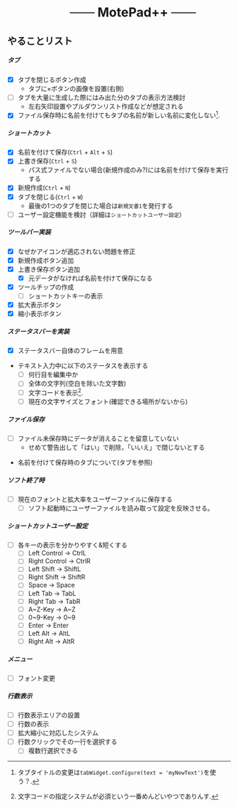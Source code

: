 <h1 align="center"><s>　　</s> MotePad++ <s>　　</s></h1>

## やることリスト
##### タブ
- [x] タブを閉じるボタン作成
    - タブに×ボタンの画像を設置(右側)
- [ ] タブを大量に生成した際にはみ出た分のタブの表示方法検討
    - 左右矢印設置やプルダウンリスト作成などが想定される
- [x] ファイル保存時に名前を付けてもタブの名前が新しい名前に変化しない[^1].

##### ショートカット
- [x] 名前を付けて保存(`Ctrl` + `Alt` + `S`)
- [x] 上書き保存(`Ctrl` + `S`)
    - パス式ファイルでない場合(新規作成のみ?)には名前を付けて保存を実行する
- [x] 新規作成(`Ctrl` + `N`)
- [x] タブを閉じる(`Ctrl` + `W`)
    - 最後の1つのタブを閉じた場合は`新規文書1`を発行する
- [ ] ユーザー設定機能を検討（詳細は`ショートカットユーザー設定`）

##### ツールバー実装
- [x] なぜかアイコンが適応されない問題を修正
- [x] 新規作成ボタン追加
- [x] 上書き保存ボタン追加
    - [x] 元データがなければ名前を付けて保存になる
- [x] ツールチップの作成
    - [ ] ショートカットキーの表示
- [x] 拡大表示ボタン
- [x] 縮小表示ボタン

##### ステータスバーを実装
- [x] ステータスバー自体のフレームを用意
- テキスト入力中に以下のステータスを表示する
    - [ ] 何行目を編集中か
    - [ ] 全体の文字列(空白を除いた文字数)
    - [ ] 文字コードを表示[^2].
    - [ ] 現在の文字サイズとフォント(確認できる場所がないから)

##### ファイル保存
- [ ] ファイル未保存時にデータが消えることを留意していない
    - せめて警告出して「はい」で削除，「いいえ」で閉じないとする
- 名前を付けて保存時のタブについて(タブを参照)

##### ソフト終了時
- [ ] 現在のフォントと拡大率をユーザーファイルに保存する
    - [ ] ソフト起動時にユーザーファイルを読み取って設定を反映させる。

##### ショートカットユーザー設定
- [ ] 各キーの表示を分かりやすく&短くする
    - [ ] Left Control → CtrlL
    - [ ] Right Control → CtrlR
    - [ ] Left Shift → ShiftL
    - [ ] Right Shift → ShiftR
    - [ ] Space → Space
    - [ ] Left Tab → TabL
    - [ ] Right Tab → TabR
    - [ ] A\~Z-Key → A\~Z
    - [ ] 0\~9-Key → 0\~9
    - [ ] Enter → Enter
    - [ ] Left Alt → AltL
    - [ ] Right Alt → AltR

##### メニュー
- [ ] フォント変更

##### 行数表示
- [ ] 行数表示エリアの設置
- [ ] 行数の表示
- [ ] 拡大縮小に対応したシステム
- [ ] 行数クリックでその一行を選択する
    - [ ] 複数行選択できる

[^1]: タブタイトルの変更は`tabWidget.configure(text = 'myNewText')`を使う？.
[^2]: 文字コードの指定システムが必須という一番めんどいやつでありんす.